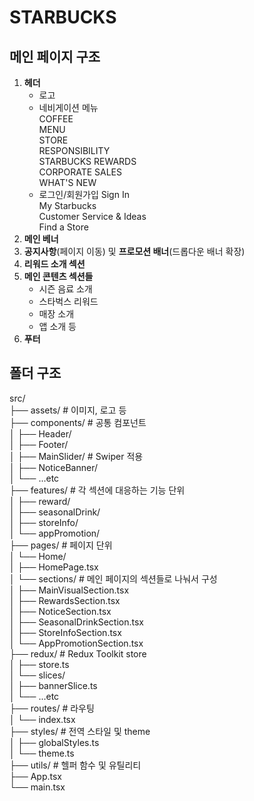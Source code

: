 # STARBUCKS

## 메인 페이지 구조 
1. **헤더**
   - 로고
   - 네비게이션 메뉴   <br/>
        COFFEE  <br/>
        MENU   <br/>
        STORE  <br/>
        RESPONSIBILITY <br/>
        STARBUCKS REWARDS  <br/>
        CORPORATE SALES    <br/>
        WHAT'S NEW   <br/>
   - 로그인/회원가입
        Sign In   <br/>
        My Starbucks   <br/>
        Customer Service & Ideas   <br/>
        Find a Store   <br/>
2. **메인 베너**
3. **공지사항**(페이지 이동) 및 **프로모션 배너**(드롭다운 배너 확장)
4. **리워드 소개 섹션**
5. **메인 콘텐츠 섹션들**
    - 시즌 음료 소개
    - 스타벅스 리워드
    - 매장 소개
    - 앱 소개 등
6. **푸터**

## 폴더 구조
src/ <br/>
├── assets/                # 이미지, 로고 등<br/>
├── components/            # 공통 컴포넌트<br/>
│   ├── Header/<br/>
│   ├── Footer/<br/>
│   ├── MainSlider/        # Swiper 적용<br/>
│   ├── NoticeBanner/<br/>
│   └── ...etc<br/>
├── features/              # 각 섹션에 대응하는 기능 단위<br/>
│   ├── reward/<br/>
│   ├── seasonalDrink/<br/>
│   ├── storeInfo/<br/>
│   └── appPromotion/<br/>
├── pages/                 # 페이지 단위<br/>
│   └── Home/<br/>
│       ├── HomePage.tsx<br/>
│       └── sections/      # 메인 페이지의 섹션들로 나눠서 구성<br/>
│           ├── MainVisualSection.tsx<br/>
│           ├── RewardsSection.tsx<br/>
│           ├── NoticeSection.tsx<br/>
│           ├── SeasonalDrinkSection.tsx<br/>
│           ├── StoreInfoSection.tsx<br/>
│           └── AppPromotionSection.tsx<br/>
├── redux/                 # Redux Toolkit store<br/>
│   ├── store.ts<br/>
│   └── slices/<br/>
│       ├── bannerSlice.ts<br/>
│       └── ...etc<br/>
├── routes/                # 라우팅<br/>
│   └── index.tsx<br/>
├── styles/                # 전역 스타일 및 theme<br/>
│   ├── globalStyles.ts<br/>
│   └── theme.ts<br/>
├── utils/                 # 헬퍼 함수 및 유틸리티<br/>
├── App.tsx<br/>
└── main.tsx<br/>